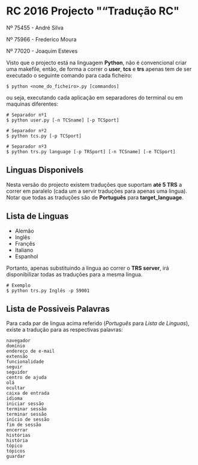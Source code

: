 # RC 2016 Projecto "“Tradução RC"

Nº 75455 - André Silva

Nº 75966 - Frederico Moura

Nº 77020 - Joaquim Esteves

Visto que o projecto está na linguagem **Python**, não é convencional criar uma makefile, então, de forma a correr o **user**, **tcs** e **trs** apenas tem de ser executado o seguinte comando para cada ficheiro:

```shell
$ python <nome_do_ficheiro>.py [commandos]
```

ou seja, executando cada aplicação em separadores do terminal ou em maquinas diferentes:

```shell
# Separador nº1
$ python user.py [-n TCSname] [-p TCSport]

# Separador nº2
$ python tcs.py [-p TCSport]

# Separador nº3
$ python trs.py language [-p TRSport] [-n TCSname] [-e TCSport]
```

## Linguas Disponivels
Nesta versão do projecto existem traduções que suportam **até 5 TRS** a correr em paralelo (cada um a servir traduções para apenas uma lingua). Notar que todas as traduções são de **Português** para **target_language**.

## Lista de Linguas
- Alemão
- Inglês
- Françês
- Italiano
- Espanhol

Portanto, apenas substituindo a lingua ao correr o **TRS server**, irá disponibilizar todas as traduções para a mesma lingua.

```shell
# Exemplo
$ python trs.py Inglês -p 59001
```

## Lista de Possiveis Palavras

Para cada par de lingua acima referido (*Português* para *Lista de Linguas*), existe a tradução para as respectivas palavras:

```text
navegador
domínio
endereço de e-mail
extensão
funcionalidade
seguir
seguidor
centro de ajuda
olá
ocultar
caixa de entrada
idioma
iniciar sessão
terminar sessão
terminar sessão
início de sessão
fim de sessão
encerrar
histórias
história
tópico
tópicos
guardar
```
